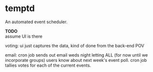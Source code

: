 temptd
======

An automated event scheduler.

**TODO**  
assume UI is there

voting: ui just captures the data, kind of done from the back-end POV

email:
cron job sends out email weds night letting ALL (for now until we incorporate groups) users know about next week's event poll.
cron job tallies votes for each of the current events.



